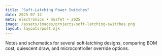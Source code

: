 ```yaml
---
title: "Soft‑Latching Power Switches"
date: 2025-07-12
meta: electronics • mosfet • 2025
image: /assets/images/projects/soft-latching-switches.png
layout: layouts/post.njk
---
```

Notes and schematics for several soft‑latching designs, comparing BOM cost, quiescent draw, and microcontroller override options.